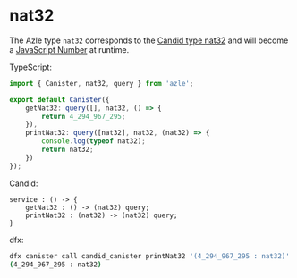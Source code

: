 # nat32

The Azle type `nat32` corresponds to the [Candid type nat32](https://internetcomputer.org/docs/current/references/candid-ref#type-natn-and-intn) and will become a [JavaScript Number](https://developer.mozilla.org/en-US/docs/Web/JavaScript/Reference/Global_Objects/Number) at runtime.

TypeScript:

```typescript
import { Canister, nat32, query } from 'azle';

export default Canister({
    getNat32: query([], nat32, () => {
        return 4_294_967_295;
    }),
    printNat32: query([nat32], nat32, (nat32) => {
        console.log(typeof nat32);
        return nat32;
    })
});
```

Candid:

```
service : () -> {
    getNat32 : () -> (nat32) query;
    printNat32 : (nat32) -> (nat32) query;
}
```

dfx:

```bash
dfx canister call candid_canister printNat32 '(4_294_967_295 : nat32)'
(4_294_967_295 : nat32)
```
